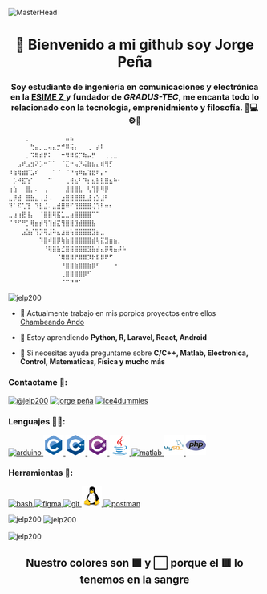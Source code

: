 ![MasterHead](https://github.com/Jelp200/Jelp200/assets/66091809/a5e6da0d-b14b-4797-9481-bd57f2762b62)

<h1 align="center">👋 Bienvenido a mi github soy Jorge Peña</h1>
<h3 align="center">Soy estudiante de ingeniería en comunicaciones y electrónica en la <a href="https://www.esimez.ipn.mx/">ESIME Z </a> y fundador de <b><i>GRADUS-TEC</i></b>, me encanta todo lo relacionado con la tecnología, emprenidmiento y filosofía. 🦾💻⚙️📡</h3>

```txt
⠀⠀⠀⠀⡀⠀⠀⠀⠀⠀⠀⠀⠀⣤⣦⠀⠀⠀⠀⠀⠀⠀⠀⠀⠀⠀⠀
⠀⠀⠀⠀⠀⢓⣤⡀⣀⢤⣄⡒⠚⠿⢭⡄⠀⠀⢀⠀⡴⠇⠀⠀⠀⠀⠀
⠀⠀⠀⠀⡀⠩⢿⣾⡟⠅⠀⠀⠒⠻⠿⣯⡉⢷⡤⡛⠀⠀⢀⢀⣀⠀⠀
⠀⠀⣠⠞⣠⣲⠝⡡⠒⠉⠁⠀⠈⣍⠒⢤⡙⢬⣷⣦⣄⢾⢻⡋⠀⠀⠀
⠸⣷⢿⣾⡏⣡⠎⠀⠀⠀⠁⠈⠀⠈⠙⢲⠿⣦⢹⣟⠟⡄⠂⠀⠀⠀⠀
⠀⡡⠺⣯⢱⠁⠀⠀⠀⠉⠀⠀⠀⢀⢾⣦⠃⠹⡆⣦⣷⣇⣿⣦⠷⠂⠀
⢰⣱⠀⠀⣿⡄⠄⠀⢠⠀⠀⠀⠀⣼⣿⣿⣧⠀⢣⢹⡿⠻⡟⠀⠀⠀⠀
⣄⡿⣾⠀⣿⣷⣄⢠⣘⠠⠀⠀⣰⣿⣿⣿⣿⣇⣼⢰⣱⣼⠃⠀⠀⠀⠀
⠹⠁⠯⢁⢹⠀⠹⣧⣬⠄⣤⣾⣿⠿⠋⢹⣿⣿⣿⢬⢹⠇⠶⠆⠀⠀⠀
⣀⣰⢰⣟⢸⡄⠀⠈⣿⣿⢿⣯⣁⣀⣴⣿⣿⣿⣿⠉⠉⠀⠀⠀⠀⠀⠀
⠈⠙⠋⠛⡁⢿⣶⡾⢻⢹⣾⣍⢻⣿⣿⣹⣾⣿⣿⣧⠀⠀⠀⠀⠀⠀⠀
⠀⠀⠀⣠⣳⡌⢻⡹⢿⣨⠵⣄⣰⣶⢧⣿⣿⣿⣿⣻⣦⣀⠀⠀⠀⠀⠀
⠀⠀⠀⠀⠀⠀⠀⠹⣿⠾⣿⡿⢷⣷⣿⣿⣿⣿⣿⣾⢧⣍⣻⣶⣦⡀⠀
⠀⠀⠀⠀⠀⠀⠀⠀⠘⢿⣿⣷⣊⣿⣿⣿⣿⣿⣻⣷⣾⣄⡿⢿⣦⡼⠷
⠀⠀⠀⠀⠀⠀⠀⠀⠀⠀⠀⠈⢿⣿⣿⡟⣿⣿⡹⡗⣯⡿⠟⠋⠀⠀⠀
⠀⠀⠀⠀⠀⠀⠀⠀⠀⠀⠀⠀⠘⣿⣿⣷⣿⣿⣷⡿⠋⠀⠀⠀⠐⠀⠀
⠀⠀⠀⠀⠀⠀⠀⠀⠀⠀⠀⠀⢀⣿⣿⣿⣿⡿⠋⠀⠀⠀⠀⠀⠀⠀⠀
⠀⠀⠀⠀⠀⠀⠀⠀⠀⠀⠀⠀⠈⠉⠙⠛⠁⠀⠀⠀⠀⠀⠀⠀⠀⠀⠀
```

<p align="left"> <img src="https://komarev.com/ghpvc/?username=jelp200&label=Profile%20views&color=0e75b6&style=flat" alt="jelp200" /> </p>

- 🔭 Actualmente trabajo en mis porpios proyectos entre ellos [Chambeando Ando](https://github.com/Jelp200/Mi-mercadito)

- 🌱 Estoy aprendiendo **Python, R, Laravel, React, Android**

- 💬 Si necesitas ayuda preguntame sobre **C/C++, Matlab, Electronica, Control, Matematicas, Física y mucho más**

<h3 align="left">Contactame 📶:</h3>
<p align="left">
<a href="https://dev.to/@jelp200" target="blank"><img align="center" src="https://raw.githubusercontent.com/rahuldkjain/github-profile-readme-generator/master/src/images/icons/Social/devto.svg" alt="@jelp200" height="30" width="40" /></a>
<a href="https://linkedin.com/in/jorge peña" target="blank"><img align="center" src="https://raw.githubusercontent.com/rahuldkjain/github-profile-readme-generator/master/src/images/icons/Social/linked-in-alt.svg" alt="jorge peña" height="30" width="40" /></a>
<a href="https://www.youtube.com/c/ice4dummies" target="blank"><img align="center" src="https://raw.githubusercontent.com/rahuldkjain/github-profile-readme-generator/master/src/images/icons/Social/youtube.svg" alt="ice4dummies" height="30" width="40" /></a>
</p>

<h3 align="left">Lenguajes 👨‍💻:</h3>
<p align="left"> <a href="https://www.arduino.cc/" target="_blank" rel="noreferrer"> <img src="https://cdn.worldvectorlogo.com/logos/arduino-1.svg" alt="arduino" width="40" height="40"/> </a> <a href="https://www.cprogramming.com/" target="_blank" rel="noreferrer"> <img src="https://raw.githubusercontent.com/devicons/devicon/master/icons/c/c-original.svg" alt="c" width="40" height="40"/> </a> <a href="https://www.w3schools.com/cpp/" target="_blank" rel="noreferrer"> <img src="https://raw.githubusercontent.com/devicons/devicon/master/icons/cplusplus/cplusplus-original.svg" alt="cplusplus" width="40" height="40"/> </a> <a href="https://www.w3schools.com/cs/" target="_blank" rel="noreferrer"> <img src="https://raw.githubusercontent.com/devicons/devicon/master/icons/csharp/csharp-original.svg" alt="csharp" width="40" height="40"/> </a> <a href="https://www.java.com" target="_blank" rel="noreferrer"> <img src="https://raw.githubusercontent.com/devicons/devicon/master/icons/java/java-original.svg" alt="java" width="40" height="40"/> </a> <a href="https://www.mathworks.com/" target="_blank" rel="noreferrer"> <img src="https://upload.wikimedia.org/wikipedia/commons/2/21/Matlab_Logo.png" alt="matlab" width="40" height="40"/> </a> <a href="https://www.mysql.com/" target="_blank" rel="noreferrer"> <img src="https://raw.githubusercontent.com/devicons/devicon/master/icons/mysql/mysql-original-wordmark.svg" alt="mysql" width="40" height="40"/> </a> <a href="https://www.php.net" target="_blank" rel="noreferrer"> <img src="https://raw.githubusercontent.com/devicons/devicon/master/icons/php/php-original.svg" alt="php" width="40" height="40"/> </a>

<h3 align="left">Herramientas 🧰:</h3>
<a href="https://www.gnu.org/software/bash/" target="_blank" rel="noreferrer"> <img src="https://www.vectorlogo.zone/logos/gnu_bash/gnu_bash-icon.svg" alt="bash" width="40" height="40"/> </a> <a href="https://www.figma.com/" target="_blank" rel="noreferrer"> <img src="https://www.vectorlogo.zone/logos/figma/figma-icon.svg" alt="figma" width="40" height="40"/> </a> <a href="https://git-scm.com/" target="_blank" rel="noreferrer"> <img src="https://www.vectorlogo.zone/logos/git-scm/git-scm-icon.svg" alt="git" width="40" height="40"/> </a> <a href="https://www.linux.org/" target="_blank" rel="noreferrer"> <img src="https://raw.githubusercontent.com/devicons/devicon/master/icons/linux/linux-original.svg" alt="linux" width="40" height="40"/> </a>  <a href="https://postman.com" target="_blank" rel="noreferrer"> <img src="https://www.vectorlogo.zone/logos/getpostman/getpostman-icon.svg" alt="postman" width="40" height="40"/> </a> </p>

<p><img align="left" src="https://github-readme-stats.vercel.app/api/top-langs?username=jelp200&show_icons=true&locale=en&layout=compact" alt="jelp200" /></p>

<p>&nbsp;<img align="center" src="https://github-readme-stats.vercel.app/api?username=jelp200&show_icons=true&locale=en" alt="jelp200" /></p>

<p><img align="center" src="https://github-readme-streak-stats.herokuapp.com/?user=jelp200&" alt="jelp200" /></p>


<h2 align = "center">Nuestro colores son 🟩 y ⬜ porque el 🟥 lo tenemos en la sangre</h2>
